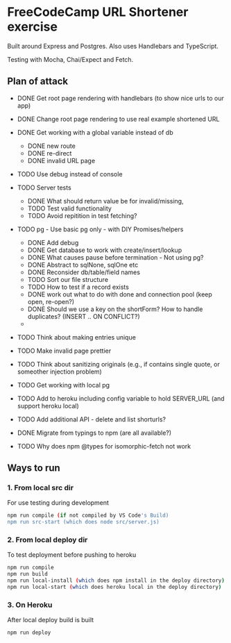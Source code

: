 # FreeCodeCamp URL Shortener exercise

Built around Express and Postgres. Also uses Handlebars and TypeScript.

Testing with Mocha, Chai/Expect and Fetch.

## Plan of attack

* DONE Get root page rendering with handlebars (to show nice urls to our app)
* DONE Change root page rendering to use real example shortened URL
* DONE Get working with a global variable instead of db

  + DONE new route
  + DONE re-direct
  + DONE invalid URL page

* TODO Use debug instead of console
* TODO Server tests

  + DONE What should return value be for invalid/missing,
  + TODO Test valid functionality
  + TODO Avoid repitition in test fetching?

* TODO pg -  Use basic pg only - with DIY Promises/helpers

  + DONE Add debug
  + DONE Get database to work with create/insert/lookup
  + DONE What causes pause before termination - Not using pg?
  + DONE Abstract to sqlNone, sqlOne etc
  + DONE Reconsider db/table/field names
  + TODO Sort our file structure
  + TODO How to test if a record exists
  + DONE work out what to do with done and connection pool (keep open, re-open?)
  + DONE Should we use a key on the shortForm? How to handle duplicates? (INSERT .. ON CONFLICT?)
  +

* TODO Think about making entries unique
* TODO Make invalid page prettier
* TODO Think about sanitizing originals (e.g., if contains single quote, or someother injection problem)
* TODO Get working with local pg
* TODO Add to heroku including config variable to hold SERVER_URL (and support heroku local)
* TODO Add additional API - delete and list shorturls?
* DONE Migrate from typings to npm (are all available?)
* TODO Why does npm @types for isomorphic-fetch not work

## Ways to run

### 1. From local src dir

For use testing during development

```bash
npm run compile (if not compiled by VS Code's Build)
npm run src-start (which does node src/server.js)
```

### 2. From local deploy dir

To test deployment before pushing to heroku

```bash
npm run compile
npm run build
npm run local-install (which does npm install in the deploy directory)
npm run local-start (which does heroku local in the deploy directory)
```

### 3. On Heroku

After local deploy build is built

```bash
npm run deploy
```

